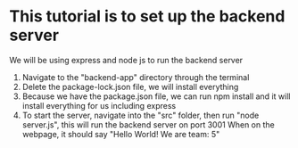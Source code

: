 # This tutorial is to set up the backend server 
We will be using express and node js to run the backend server
1. Navigate to the "backend-app" directory through the terminal
2. Delete the package-lock.json file, we will install everything 
3. Because we have the package.json file, we can run npm install and it will install everything for us including express
4. To start the server, navigate into the "src" folder, then run "node server.js", this will run the backend server on port 3001
When on the webpage, it should say "Hello World! We are team: 5"